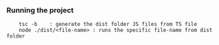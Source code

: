 ### Running the project
```
    tsc -b    : generate the dist folder JS files from TS file
    node ./dist/<file-name> : runs the specific file-name from dist folder